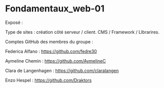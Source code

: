 # Fondamentaux_web-01

Exposé : 

Type de sites : création côté serveur / client. CMS / Framework / LIbrarires.

Comptes GitHub des membres du groupe : 

Federica Alfano : https://github.com/fedre30

Aymeline Chemin : https://github.com/AymelineC

Clara de Langenhagen : https://github.com/claralangen

Enzo Hespel : https://github.com/Draktors
